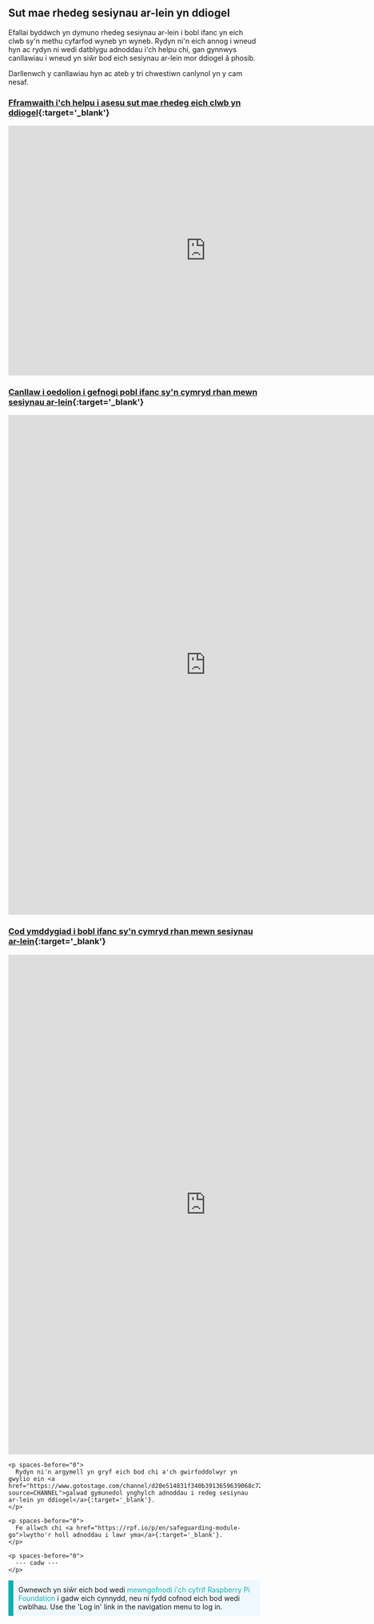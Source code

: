 ## Sut mae rhedeg sesiynau ar-lein yn ddiogel

Efallai byddwch yn dymuno rhedeg sesiynau ar-lein i bobl ifanc yn eich clwb sy'n methu cyfarfod wyneb yn wyneb. Rydyn ni'n eich annog i wneud hyn ac rydyn ni wedi datblygu adnoddau i'ch helpu chi, gan gynnwys canllawiau i wneud yn siŵr bod eich sesiynau ar-lein mor ddiogel â phosib.

Darllenwch y canllawiau hyn ac ateb y tri chwestiwn canlynol yn y cam nesaf.

### [Fframwaith i'ch helpu i asesu sut mae rhedeg eich clwb yn ddiogel](https://static.raspberrypi.org/files/clubs/Code_Club_and_CoderDojo_CV_Framework.pdf){:target='_blank'}

<embed src="https://static.raspberrypi.org/files/clubs/Code_Club_and_CoderDojo_CV_Framework.pdf" width="790" height="500" 
 type="application/pdf">
  </p>

<h3 spaces-before="0">
  <a href="https://static.raspberrypi.org/files/clubs/Code_Club_and_CoderDojo_Parent_Guide_Supporting_Online_Coding_Session.pdf">Canllaw i oedolion i gefnogi pobl ifanc sy'n cymryd rhan mewn sesiynau ar-lein</a>{:target='_blank'}
</h3>

<p spaces-before="0">

<embed src="https://static.raspberrypi.org/files/clubs/Code_Club_and_CoderDojo_Parent_Guide_Supporting_Online_Coding_Session.pdf" width="790" height="1000" 
 type="application/pdf">
    </p>

<h3 spaces-before="0">
  <a href="https://static.raspberrypi.org/files/clubs/CoderDojo_Code_Club_Online_Code_of_Behaviour_A4_DIGITAL.pdf">Cod ymddygiad i bobl ifanc sy'n cymryd rhan mewn sesiynau ar-lein</a>{:target='_blank'}
</h3>

<p spaces-before="0">

<embed src="https://static.raspberrypi.org/files/clubs/CoderDojo_Code_Club_Online_Code_of_Behaviour_A4_DIGITAL.pdf" width="790" height="1000" 
 type="application/pdf">
    </p> 
    
    <p spaces-before="0">
      Rydyn ni'n argymell yn gryf eich bod chi a'ch gwirfoddolwyr yn gwylio ein <a href="https://www.gotostage.com/channel/d20e514831f340b3913659639068c724/recording/92bd90b755964f49b87bfd99f9624435/watch?source=CHANNEL">galwad gymunedol ynghylch adnoddau i redeg sesiynau ar-lein yn ddiogel</a>{:target='_blank'}.
    </p>
    
    <p spaces-before="0">
      Fe allwch chi <a href="https://rpf.io/p/en/safeguarding-module-go">lwytho'r holl adnoddau i lawr yma</a>{:target='_blank'}.
    </p>
    
    <p spaces-before="0">
      --- cadw ---
    </p>

<p style="border-left: solid; border-width:10px; border-color: #0faeb0; background-color: aliceblue; padding: 10px;">
Gwnewch yn siŵr eich bod wedi <span style="color: #0faeb0">mewngofnodi i'ch cyfrif Raspberry Pi Foundation</span> i gadw eich cynnydd, neu ni fydd cofnod eich bod wedi cwblhau. Use the 'Log in' link in the navigation menu to log in.
</p>
